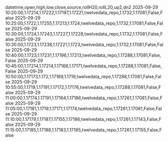 datetime,open,high,low,close,source,rollH20,rollL20,up2,dn2
2025-09-29 10:20:00,1.17214,1.17222,1.17197,1.17221,twelvedata_repo,1.1732,1.17081,False,False
2025-09-29 10:25:00,1.1722,1.17255,1.17213,1.1724,twelvedata_repo,1.1732,1.17081,False,False
2025-09-29 10:30:00,1.1724,1.17243,1.17227,1.17228,twelvedata_repo,1.1732,1.17081,False,False
2025-09-29 10:35:00,1.1723,1.17238,1.17221,1.1723,twelvedata_repo,1.1732,1.17081,False,False
2025-09-29 10:40:00,1.1723,1.17231,1.17196,1.17213,twelvedata_repo,1.17288,1.17081,False,False
2025-09-29 10:45:00,1.17214,1.17214,1.17168,1.17171,twelvedata_repo,1.17288,1.17081,False,False
2025-09-29 10:50:00,1.17173,1.172,1.17169,1.1719,twelvedata_repo,1.17288,1.17081,False,False
2025-09-29 10:55:00,1.1719,1.17191,1.17172,1.17176,twelvedata_repo,1.17288,1.17081,False,False
2025-09-29 11:00:00,1.17174,1.17191,1.17164,1.17186,twelvedata_repo,1.17261,1.17081,False,False
2025-09-29 11:05:00,1.17181,1.1719,1.17171,1.17174,twelvedata_repo,1.17261,1.17081,False,False
2025-09-29 11:10:00,1.17179,1.17187,1.17155,1.17186,twelvedata_repo,1.17261,1.17143,False,False
2025-09-29 11:15:00,1.17185,1.17188,1.17183,1.17185,twelvedata_repo,1.17261,1.17155,False,False
